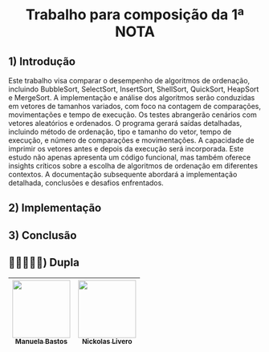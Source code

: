 <h1 align= "center"> Trabalho para composição da 1ª NOTA </h1>


## 1) Introdução
Este trabalho visa comparar o desempenho de algoritmos de ordenação, incluindo BubbleSort, SelectSort, InsertSort, ShellSort, QuickSort, HeapSort e MergeSort. A implementação e análise dos algoritmos serão conduzidas em vetores de tamanhos variados, com foco na contagem de comparações, movimentações e tempo de execução. Os testes abrangerão cenários com vetores aleatórios e ordenados. O programa gerará saídas detalhadas, incluindo método de ordenação, tipo e tamanho do vetor, tempo de execução, e número de comparações e movimentações. A capacidade de imprimir os vetores antes e depois da execução será incorporada. Este estudo não apenas apresenta um código funcional, mas também oferece insights críticos sobre a escolha de algoritmos de ordenação em diferentes contextos. A documentação subsequente abordará a implementação detalhada, conclusões e desafios enfrentados.

## 2) Implementação


## 3) Conclusão


## 👩🏽🧔🏻‍♀️) Dupla
| [<img src="https://avatars.githubusercontent.com/u/93674466?v=4" width=115><br><sub>Manuela Bastos</sub>](https://github.com/manupbastos) | [<img src="https://avatars.githubusercontent.com/u/90870510?v=4" width=115><br><sub>Nickolas Livero</sub>](https://github.com/nickolaslivero)| 
| :---: |  :---:|
